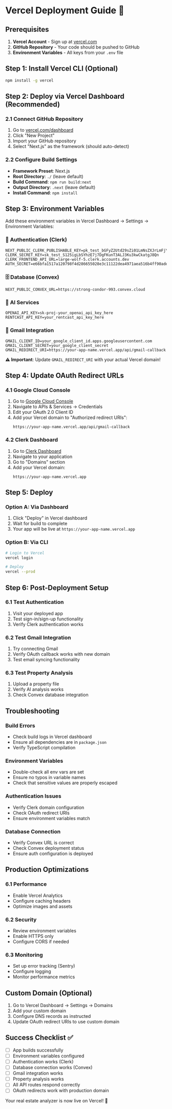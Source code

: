 # Vercel Deployment Guide 🚀

## Prerequisites

1. **Vercel Account** - Sign up at [vercel.com](https://vercel.com)
2. **GitHub Repository** - Your code should be pushed to GitHub
3. **Environment Variables** - All keys from your `.env` file

## Step 1: Install Vercel CLI (Optional)

```bash
npm install -g vercel
```

## Step 2: Deploy via Vercel Dashboard (Recommended)

### 2.1 Connect GitHub Repository
1. Go to [vercel.com/dashboard](https://vercel.com/dashboard)
2. Click "New Project"
3. Import your GitHub repository
4. Select "Next.js" as the framework (should auto-detect)

### 2.2 Configure Build Settings
- **Framework Preset**: Next.js
- **Root Directory**: `./` (leave default)
- **Build Command**: `npm run build:next`
- **Output Directory**: `.next` (leave default)
- **Install Command**: `npm install`

## Step 3: Environment Variables

Add these environment variables in Vercel Dashboard → Settings → Environment Variables:

### 🔐 **Authentication (Clerk)**
```
NEXT_PUBLIC_CLERK_PUBLISHABLE_KEY=pk_test_bGFyZ2Utd29sZi01LmNsZXJrLmFjY291bnRzLmRldiQ
CLERK_SECRET_KEY=sk_test_S125igLbSYhzE7j7DgFKunT3ALJ3Ku3kwCkatgJ8Qn
CLERK_FRONTEND_API_URL=large-wolf-5.clerk.accounts.dev
AUTH_SECRET=e66bfa1517a120798f4d286655028e3c11122dea4971aea516b4ff90ade2e519
```

### 🗄️ **Database (Convex)**
```
NEXT_PUBLIC_CONVEX_URL=https://strong-condor-993.convex.cloud
```

### 🤖 **AI Services**
```
OPENAI_API_KEY=sk-proj-your_openai_api_key_here
RENTCAST_API_KEY=your_rentcast_api_key_here
```

### 📧 **Gmail Integration**
```
GMAIL_CLIENT_ID=your_google_client_id.apps.googleusercontent.com
GMAIL_CLIENT_SECRET=your_google_client_secret
GMAIL_REDIRECT_URI=https://your-app-name.vercel.app/api/gmail-callback
```

**⚠️ Important**: Update `GMAIL_REDIRECT_URI` with your actual Vercel domain!

## Step 4: Update OAuth Redirect URLs

### 4.1 Google Cloud Console
1. Go to [Google Cloud Console](https://console.cloud.google.com/)
2. Navigate to APIs & Services → Credentials
3. Edit your OAuth 2.0 Client ID
4. Add your Vercel domain to "Authorized redirect URIs":
   ```
   https://your-app-name.vercel.app/api/gmail-callback
   ```

### 4.2 Clerk Dashboard
1. Go to [Clerk Dashboard](https://dashboard.clerk.com/)
2. Navigate to your application
3. Go to "Domains" section
4. Add your Vercel domain:
   ```
   https://your-app-name.vercel.app
   ```

## Step 5: Deploy

### Option A: Via Dashboard
1. Click "Deploy" in Vercel dashboard
2. Wait for build to complete
3. Your app will be live at `https://your-app-name.vercel.app`

### Option B: Via CLI
```bash
# Login to Vercel
vercel login

# Deploy
vercel --prod
```

## Step 6: Post-Deployment Setup

### 6.1 Test Authentication
1. Visit your deployed app
2. Test sign-in/sign-up functionality
3. Verify Clerk authentication works

### 6.2 Test Gmail Integration
1. Try connecting Gmail
2. Verify OAuth callback works with new domain
3. Test email syncing functionality

### 6.3 Test Property Analysis
1. Upload a property file
2. Verify AI analysis works
3. Check Convex database integration

## Troubleshooting

### Build Errors
- Check build logs in Vercel dashboard
- Ensure all dependencies are in `package.json`
- Verify TypeScript compilation

### Environment Variables
- Double-check all env vars are set
- Ensure no typos in variable names
- Check that sensitive values are properly escaped

### Authentication Issues
- Verify Clerk domain configuration
- Check OAuth redirect URIs
- Ensure environment variables match

### Database Connection
- Verify Convex URL is correct
- Check Convex deployment status
- Ensure auth configuration is deployed

## Production Optimizations

### 6.1 Performance
- Enable Vercel Analytics
- Configure caching headers
- Optimize images and assets

### 6.2 Security
- Review environment variables
- Enable HTTPS only
- Configure CORS if needed

### 6.3 Monitoring
- Set up error tracking (Sentry)
- Configure logging
- Monitor performance metrics

## Custom Domain (Optional)

1. Go to Vercel Dashboard → Settings → Domains
2. Add your custom domain
3. Configure DNS records as instructed
4. Update OAuth redirect URIs to use custom domain

## Success Checklist ✅

- [ ] App builds successfully
- [ ] Environment variables configured
- [ ] Authentication works (Clerk)
- [ ] Database connection works (Convex)
- [ ] Gmail integration works
- [ ] Property analysis works
- [ ] All API routes respond correctly
- [ ] OAuth redirects work with production domain

Your real estate analyzer is now live on Vercel! 🎉
